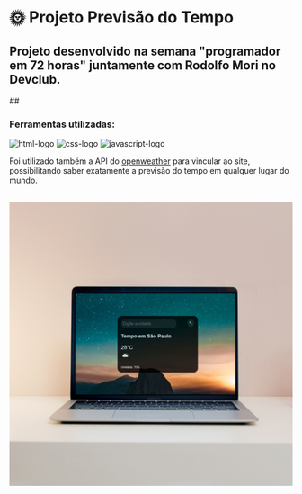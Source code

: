 <h1>🌞 Projeto Previsão do Tempo</h1>
<h2>Projeto desenvolvido na semana "programador em 72 horas" juntamente com Rodolfo Mori no Devclub.</h2>
##
<h3>Ferramentas utilizadas:</h3>
<img src="https://img.shields.io/badge/HTML-239120?style=for-the-badge&logo=html5&logoColor=white" alt="html-logo"/>
<img src="https://img.shields.io/badge/CSS-239120?&style=for-the-badge&logo=css3&logoColor=white" alt="css-logo" />
<img src="https://img.shields.io/badge/JavaScript-F7DF1E?style=for-the-badge&logo=javascript&logoColor=black" alt="javascript-logo"/>
<br>
<p>Foi utilizado também a API do <a href="https://openweathermap.org/" target="_blank">openweather</a> para vincular ao site, possibilitando saber exatamente a previsão do tempo em qualquer lugar do mundo.</p>
<br>


<img src="https://github.com/LuuizPaes/projeto-previsao-do-tempo/blob/master/assets/Pink%20Modern%20Website%20Coming%20Soon%20Instagram%20Post%20(1).png?raw=true" alt="imagem-do-projeto" />


